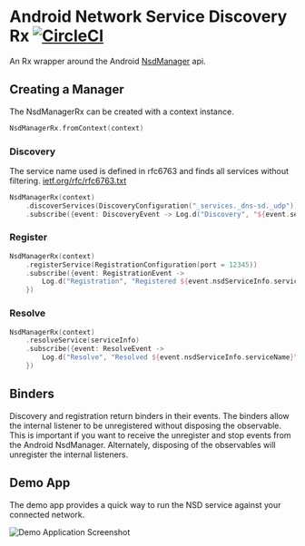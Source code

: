 # Android Network Service Discovery Rx [![CircleCI](https://circleci.com/gh/ToxicBakery/Android-Nsd-Rx.svg?style=svg)](https://circleci.com/gh/ToxicBakery/Android-Nsd-Rx)
An Rx wrapper around the Android [NsdManager](https://developer.android.com/reference/android/net/nsd/NsdManager.html) api.

## Creating a Manager
The NsdManagerRx can be created with a context instance.

```kotlin
NsdManagerRx.fromContext(context)
```

### Discovery
The service name used is defined in rfc6763 and finds all services without filtering.
[ietf.org/rfc/rfc6763.txt](http://www.ietf.org/rfc/rfc6763.txt)

```kotlin
NsdManagerRx(context)
    .discoverServices(DiscoveryConfiguration("_services._dns-sd._udp"))
    .subscribe({event: DiscoveryEvent -> Log.d("Discovery", "${event.service.serviceName}")})
```

### Register
```kotlin
NsdManagerRx(context)
    .registerService(RegistrationConfiguration(port = 12345))
    .subscribe({event: RegistrationEvent ->
        Log.d("Registration", "Registered ${event.nsdServiceInfo.serviceName}")
    })
```

### Resolve
```kotlin
NsdManagerRx(context)
    .resolveService(serviceInfo)
    .subscribe({event: ResolveEvent ->
        Log.d("Resolve", "Resolved ${event.nsdServiceInfo.serviceName}")
    })
```

## Binders
Discovery and registration return binders in their events. The binders allow the internal listener to be unregistered without disposing the observable. This is important if you want to receive the unregister and stop events from the Android NsdManager. Alternately, disposing of the observables will unregister the internal listeners.


## Demo App
The demo app provides a quick way to run the NSD service against your connected network.

![Demo Application Screenshot][demo-app-screenshot]

[demo-app-screenshot]: https://user-images.githubusercontent.com/1614281/42720862-9e983c8c-86fd-11e8-8d25-70ac04022a68.png